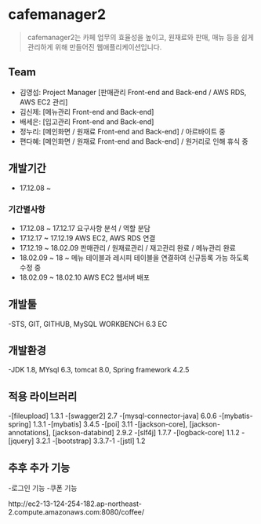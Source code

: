 # cafemanager2
>cafemanager2는 카페 업무의 효율성을 높이고, 원재료와 판매, 매뉴 등을 쉽게 관리하게 위해 만들어진 웹애플리케이션입니다.

## Team
- 김영섭: Project Manager [판매관리 Front-end and Back-end / AWS RDS, AWS EC2 관리]
- 김신제: [메뉴관리 Front-end and Back-end]
- 배세은: [입고관리 Front-end and Back-end]
- 정누리: [메인화면 / 원재료 Front-end and Back-end] / 아르바이트 중
- 편다혜: [메인화면 / 원재료 Front-end and Back-end] / 원거리로 인해 휴식 중

## 개발기간
- 17.12.08 ~
### 기간별사항
- 17.12.08 ~ 17.12.17 요구사항 분석 / 역할 분담
- 17.12.17 ~ 17.12.19 AWS EC2, AWS RDS 연결
- 17.12.19 ~ 18.02.09 판매관리 / 원재료관리 / 재고관리 완료 / 메뉴관리 완료
- 18.02.09 ~ 18 ~ 메뉴 테이블과 레시피 테이블을 연결하여 신규등록 가능 하도록 수정 중
- 18.02.09 ~ 18.02.10 AWS EC2 웹서버 배포

## 개발툴
-STS, GIT, GITHUB, MySQL WORKBENCH 6.3 EC

## 개발환경
-JDK 1.8, MYsql 6.3, tomcat 8.0, Spring framework 4.2.5

## 적용 라이브러리
-[fileupload] 1.3.1
-[swagger2] 2.7
-[mysql-connector-java] 6.0.6
-[mybatis-spring] 1.3.1
-[mybatis] 3.4.5
-[poi] 3.11
-[jackson-core], [jackson-annotations], [jackson-databind] 2.9.2
-[slf4j] 1.7.7
-[logback-core] 1.1.2
-[jquery] 3.2.1
-[bootstrap] 3.3.7-1
-[jstl] 1.2

## 추후 추가 기능
-로그인 기능
-쿠폰 기능

<link>http://ec2-13-124-254-182.ap-northeast-2.compute.amazonaws.com:8080/coffee/<link>
